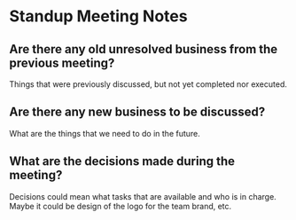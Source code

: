 # Standup Meeting Notes

## Are there any old unresolved business from the previous meeting?

Things that were previously discussed, but not yet completed nor executed.

## Are there any new business to be discussed?

What are the things that we need to do in the future.

## What are the decisions made during the meeting?

Decisions could mean what tasks that are available and who is in charge. Maybe it could be design of the logo for the team brand, etc.
